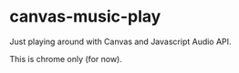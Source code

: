 canvas-music-play
=================

Just playing around with Canvas and Javascript Audio API.

This is chrome only (for now).